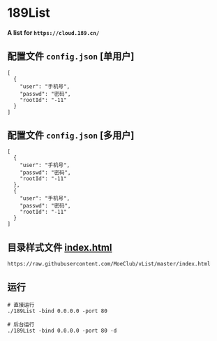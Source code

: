 # 189List
#### A list for `https://cloud.189.cn/`

## 配置文件 `config.json` [单用户]
```
[
  {
    "user": "手机号",
    "passwd": "密码",
    "rootId": "-11"
  }
]

```

## 配置文件 `config.json` [多用户]
```
[
  {
    "user": "手机号",
    "passwd": "密码",
    "rootId": "-11"
  },
  {
    "user": "手机号",
    "passwd": "密码",
    "rootId": "-11"
  }
]

```

## 目录样式文件 [index.html](https://raw.githubusercontent.com/MoeClub/vList/master/index.html)
```
https://raw.githubusercontent.com/MoeClub/vList/master/index.html

```

## 运行
```
# 直接运行
./189List -bind 0.0.0.0 -port 80

# 后台运行
./189List -bind 0.0.0.0 -port 80 -d

```
